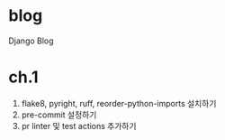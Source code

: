 # blog
Django Blog

# ch.1 
1. flake8, pyright, ruff, reorder-python-imports 설치하기
2. pre-commit 설정하기
3. pr linter 및 test actions 추가하기